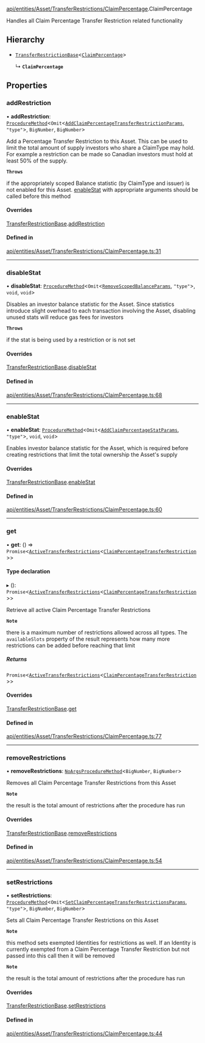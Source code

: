 [api/entities/Asset/TransferRestrictions/ClaimPercentage](../../../../../../Modules/API/Entities/Asset/TransferRestrictions/ClaimPercentage.md).ClaimPercentage

Handles all Claim Percentage Transfer Restriction related functionality

## Hierarchy

- [`TransferRestrictionBase`](../TransferRestrictionBase/TransferRestrictionBase.md)<[`ClaimPercentage`](../../../../../../Enums/Types/TransferRestrictionType.md#claimpercentage)\>

  ↳ **`ClaimPercentage`**

## Properties

### addRestriction

• **addRestriction**: [`ProcedureMethod`](../../../../../../Interfaces/Types/ProcedureMethod.md)<`Omit`<[`AddClaimPercentageTransferRestrictionParams`](../../../../../../Modules/API/Procedures/Types.md#addclaimpercentagetransferrestrictionparams), ``"type"``\>, `BigNumber`, `BigNumber`\>

Add a Percentage Transfer Restriction to this Asset. This can be used to limit the total amount of supply
investors who share a ClaimType may hold. For example a restriction can be made so Canadian investors must hold
at least 50% of the supply.

**`Throws`**

if the appropriately scoped Balance statistic (by ClaimType and issuer) is not enabled for this Asset. [enableStat](ClaimPercentage.md#enablestat) with appropriate arguments should be called before this method

#### Overrides

[TransferRestrictionBase](../TransferRestrictionBase/TransferRestrictionBase.md).[addRestriction](../TransferRestrictionBase/TransferRestrictionBase.md#addrestriction)

#### Defined in

[api/entities/Asset/TransferRestrictions/ClaimPercentage.ts:31](https://github.com/PolymeshAssociation/polymesh-sdk/blob/15be87e8/src/api/entities/Asset/TransferRestrictions/ClaimPercentage.ts#L31)

___

### disableStat

• **disableStat**: [`ProcedureMethod`](../../../../../../Interfaces/Types/ProcedureMethod.md)<`Omit`<[`RemoveScopedBalanceParams`](../../../../../../Modules/API/Procedures/Types.md#removescopedbalanceparams), ``"type"``\>, `void`, `void`\>

Disables an investor balance statistic for the Asset. Since statistics introduce slight overhead to each transaction
involving the Asset, disabling unused stats will reduce gas fees for investors

**`Throws`**

if the stat is being used by a restriction or is not set

#### Overrides

[TransferRestrictionBase](../TransferRestrictionBase/TransferRestrictionBase.md).[disableStat](../TransferRestrictionBase/TransferRestrictionBase.md#disablestat)

#### Defined in

[api/entities/Asset/TransferRestrictions/ClaimPercentage.ts:68](https://github.com/PolymeshAssociation/polymesh-sdk/blob/15be87e8/src/api/entities/Asset/TransferRestrictions/ClaimPercentage.ts#L68)

___

### enableStat

• **enableStat**: [`ProcedureMethod`](../../../../../../Interfaces/Types/ProcedureMethod.md)<`Omit`<[`AddClaimPercentageStatParams`](../../../../../../Modules/API/Procedures/Types.md#addclaimpercentagestatparams), ``"type"``\>, `void`, `void`\>

Enables investor balance statistic for the Asset, which is required before creating restrictions
that limit the total ownership the Asset's supply

#### Overrides

[TransferRestrictionBase](../TransferRestrictionBase/TransferRestrictionBase.md).[enableStat](../TransferRestrictionBase/TransferRestrictionBase.md#enablestat)

#### Defined in

[api/entities/Asset/TransferRestrictions/ClaimPercentage.ts:60](https://github.com/PolymeshAssociation/polymesh-sdk/blob/15be87e8/src/api/entities/Asset/TransferRestrictions/ClaimPercentage.ts#L60)

___

### get

• **get**: () => `Promise`<[`ActiveTransferRestrictions`](../../../../../../Interfaces/Types/ActiveTransferRestrictions.md)<[`ClaimPercentageTransferRestriction`](../../../../../../Interfaces/Types/ClaimPercentageTransferRestriction.md)\>\>

#### Type declaration

▸ (): `Promise`<[`ActiveTransferRestrictions`](../../../../../../Interfaces/Types/ActiveTransferRestrictions.md)<[`ClaimPercentageTransferRestriction`](../../../../../../Interfaces/Types/ClaimPercentageTransferRestriction.md)\>\>

Retrieve all active Claim Percentage Transfer Restrictions

**`Note`**

there is a maximum number of restrictions allowed across all types.
  The `availableSlots` property of the result represents how many more restrictions can be added
  before reaching that limit

##### Returns

`Promise`<[`ActiveTransferRestrictions`](../../../../../../Interfaces/Types/ActiveTransferRestrictions.md)<[`ClaimPercentageTransferRestriction`](../../../../../../Interfaces/Types/ClaimPercentageTransferRestriction.md)\>\>

#### Overrides

[TransferRestrictionBase](../TransferRestrictionBase/TransferRestrictionBase.md).[get](../TransferRestrictionBase/TransferRestrictionBase.md#get)

#### Defined in

[api/entities/Asset/TransferRestrictions/ClaimPercentage.ts:77](https://github.com/PolymeshAssociation/polymesh-sdk/blob/15be87e8/src/api/entities/Asset/TransferRestrictions/ClaimPercentage.ts#L77)

___

### removeRestrictions

• **removeRestrictions**: [`NoArgsProcedureMethod`](../../../../../../Interfaces/Types/NoArgsProcedureMethod.md)<`BigNumber`, `BigNumber`\>

Removes all Claim Percentage Transfer Restrictions from this Asset

**`Note`**

the result is the total amount of restrictions after the procedure has run

#### Overrides

[TransferRestrictionBase](../TransferRestrictionBase/TransferRestrictionBase.md).[removeRestrictions](../TransferRestrictionBase/TransferRestrictionBase.md#removerestrictions)

#### Defined in

[api/entities/Asset/TransferRestrictions/ClaimPercentage.ts:54](https://github.com/PolymeshAssociation/polymesh-sdk/blob/15be87e8/src/api/entities/Asset/TransferRestrictions/ClaimPercentage.ts#L54)

___

### setRestrictions

• **setRestrictions**: [`ProcedureMethod`](../../../../../../Interfaces/Types/ProcedureMethod.md)<`Omit`<[`SetClaimPercentageTransferRestrictionsParams`](../../../../../../Interfaces/API/Procedures/Types/SetClaimPercentageTransferRestrictionsParams.md), ``"type"``\>, `BigNumber`, `BigNumber`\>

Sets all Claim Percentage Transfer Restrictions on this Asset

**`Note`**

this method sets exempted Identities for restrictions as well. If an Identity is currently exempted from a Claim Percentage Transfer Restriction
but not passed into this call then it will be removed

**`Note`**

the result is the total amount of restrictions after the procedure has run

#### Overrides

[TransferRestrictionBase](../TransferRestrictionBase/TransferRestrictionBase.md).[setRestrictions](../TransferRestrictionBase/TransferRestrictionBase.md#setrestrictions)

#### Defined in

[api/entities/Asset/TransferRestrictions/ClaimPercentage.ts:44](https://github.com/PolymeshAssociation/polymesh-sdk/blob/15be87e8/src/api/entities/Asset/TransferRestrictions/ClaimPercentage.ts#L44)
